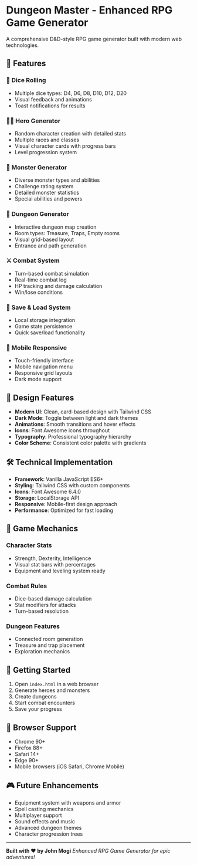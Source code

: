 # Dungeon Master - Enhanced RPG Game Generator

A comprehensive D&D-style RPG game generator built with modern web technologies.

## 🚀 Features

### 🎲 Dice Rolling
- Multiple dice types: D4, D6, D8, D10, D12, D20
- Visual feedback and animations
- Toast notifications for results

### 🧙‍♂️ Hero Generator
- Random character creation with detailed stats
- Multiple races and classes
- Visual character cards with progress bars
- Level progression system

### 🐉 Monster Generator
- Diverse monster types and abilities
- Challenge rating system
- Detailed monster statistics
- Special abilities and powers

### 🏰 Dungeon Generator
- Interactive dungeon map creation
- Room types: Treasure, Traps, Empty rooms
- Visual grid-based layout
- Entrance and path generation

### ⚔️ Combat System
- Turn-based combat simulation
- Real-time combat log
- HP tracking and damage calculation
- Win/lose conditions

### 💾 Save & Load System
- Local storage integration
- Game state persistence
- Quick save/load functionality

### 📱 Mobile Responsive
- Touch-friendly interface
- Mobile navigation menu
- Responsive grid layouts
- Dark mode support

## 🎨 Design Features

- **Modern UI**: Clean, card-based design with Tailwind CSS
- **Dark Mode**: Toggle between light and dark themes
- **Animations**: Smooth transitions and hover effects
- **Icons**: Font Awesome icons throughout
- **Typography**: Professional typography hierarchy
- **Color Scheme**: Consistent color palette with gradients

## 🛠️ Technical Implementation

- **Framework**: Vanilla JavaScript ES6+
- **Styling**: Tailwind CSS with custom components
- **Icons**: Font Awesome 6.4.0
- **Storage**: LocalStorage API
- **Responsive**: Mobile-first design approach
- **Performance**: Optimized for fast loading

## 🎯 Game Mechanics

### Character Stats
- Strength, Dexterity, Intelligence
- Visual stat bars with percentages
- Equipment and leveling system ready

### Combat Rules
- Dice-based damage calculation
- Stat modifiers for attacks
- Turn-based resolution

### Dungeon Features
- Connected room generation
- Treasure and trap placement
- Exploration mechanics

## 🚀 Getting Started

1. Open `index.html` in a web browser
2. Generate heroes and monsters
3. Create dungeons
4. Start combat encounters
5. Save your progress

## 📱 Browser Support

- Chrome 90+
- Firefox 88+
- Safari 14+
- Edge 90+
- Mobile browsers (iOS Safari, Chrome Mobile)

## 🎮 Future Enhancements

- Equipment system with weapons and armor
- Spell casting mechanics
- Multiplayer support
- Sound effects and music
- Advanced dungeon themes
- Character progression trees

---

**Built with ❤️ by John Mogi**
*Enhanced RPG Game Generator for epic adventures!*
